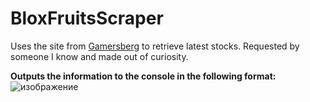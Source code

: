 # BloxFruitsScraper
Uses the site from [Gamersberg](https://www.gamersberg.com) to retrieve latest stocks. Requested by someone I know and made out of curiosity.

**Outputs the information to the console in the following format:**
![изображение](https://github.com/user-attachments/assets/26400411-b864-4619-b0cb-d7dbe53e5f89)
